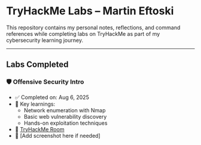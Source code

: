 # TryHackMe Labs – Martin Eftoski

This repository contains my personal notes, reflections, and command references while completing labs on TryHackMe as part of my cybersecurity learning journey.

---

## Labs Completed

### 🛡️ Offensive Security Intro
- ✅ Completed on: Aug 6, 2025
- 🧠 Key learnings:
  - Network enumeration with Nmap
  - Basic web vulnerability discovery
  - Hands-on exploitation techniques
- 🔗 [TryHackMe Room](https://tryhackme.com/room/offensivesecurityintro)
- 📸 [Add screenshot here if needed]

